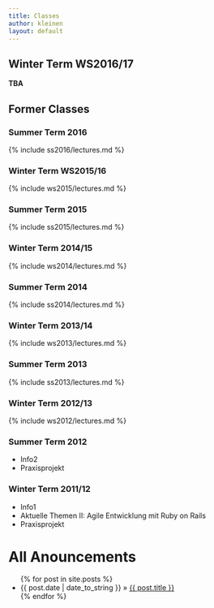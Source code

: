 ```yaml
---
title: Classes
author: kleinen
layout: default
---
```


##  Winter Term WS2016/17

**TBA**

## Former Classes

### Summer Term 2016

{% include ss2016/lectures.md %}

### Winter Term WS2015/16

{% include ws2015/lectures.md %}

### Summer Term 2015

{% include ss2015/lectures.md %}

### Winter Term 2014/15

{% include ws2014/lectures.md %}

### Summer Term 2014

{% include ss2014/lectures.md %}

### Winter Term 2013/14

{% include ws2013/lectures.md %}

### Summer Term 2013

{% include ss2013/lectures.md %}

### Winter Term 2012/13

{% include ws2012/lectures.md %}

### Summer Term 2012

- Info2
- Praxisprojekt

### Winter Term 2011/12

- Info1
- Aktuelle Themen II: Agile Entwicklung mit Ruby on Rails
- Praxisprojekt


<div id="home">
  <h1>All Anouncements</h1>
  <ul class="posts">
    {% for post in site.posts %}
      <li><span>{{ post.date | date_to_string }}</span> &raquo; <a href="{{ post.url }}">{{ post.title }}</a></li>
    {% endfor %}
  </ul>
</div>
